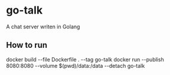 # go-talk
A chat server writen in Golang

## How to run

docker build --file Dockerfile . --tag go-talk
docker run --publish 8080:8080 --volume $(pwd)/data:/data --detach go-talk
